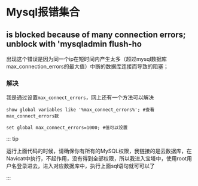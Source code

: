 # Mysql报错集合

## is blocked because of many connection errors; unblock with 'mysqladmin flush-ho

出现这个错误是因为同一个ip在短时间内产生太多（超过mysql数据库max_connection_errors的最大值）中断的数据库连接而导致的阻塞；



### 解决

我是通过设置`max_connect_errors`，网上还有一个方法可以解决

```mysql
show global variables like '%max_connect_errors%'; #查看max_connect_errors数
```

```mysql
set global max_connect_errors=1000; #值可以设置
```



::: tip

运行上面代码的时候，请确保你有所有的MySQL权限，我链接的是云数据库，在Navicat中执行，不起作用，没有得到全部权限，所以我进入宝塔中，使用root用户名登录进去，进入对应数据库中，执行上面sql语句就可可以了

:::
